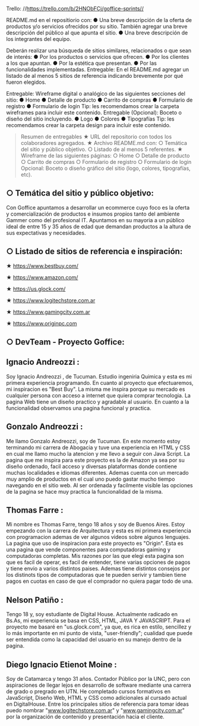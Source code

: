 Trello: //https://trello.com/b/2HNObFCj/goffice-sprints//

README.md en el repositiorio con:
● Una breve descripción de la oferta de productos y/o servicios ofrecidos por su
sitio. También agregar una breve descripción del público al que apunta el sitio.
● Una breve descripción de los integrantes del equipo.

Deberán realizar una búsqueda de sitios similares, relacionados o que sean de interés:
● Por los productos o servicios que ofrecen.
● Por los clientes a los que apuntan.
● Por la estética que presentan.
● Por las funcionalidades implementadas.
Entregable: En el README.md agregar un listado de al menos 5 sitios de referencia
indicando brevemente por qué fueron elegidos.

Entregable: Wireframe digital o analógico de las siguientes secciones del sitio:
● Home
● Detalle de producto
● Carrito de compras
● Formulario de registro
● Formulario de login
Tip: les recomendamos crear la carpeta wireframes para incluir este contenido.
Entregable (Opcional): Boceto o diseño del sitio incluyendo.
● Logo
● Colores
● Tipografías
Tip: les recomendamos crear la carpeta design para incluir este contenido.

> Resumen de entregables
★ URL del repositorio con todos los colaboradores agregados.
★ Archivo README.md con:
○ Temática del sitio y público objetivo.
○ Listado de al menos 5 referentes.
★ Wireframe de las siguientes páginas:
○ Home
○ Detalle de producto
○ Carrito de compras
○ Formulario de registro
○ Formulario de login
 Opcional: Boceto o diseño gráfico del sitio (logo, colores, tipografías, etc).



○ Temática del sitio y público objetivo:
----------------------------------------

Con Goffice apuntamos a desarrollar un ecommerce cuyo foco es la oferta y comercialización de productos e insumos propios tanto del ambiente Gammer como del profesional IT. Apuntamos en su mayoria a un público ideal de entre 15 y 35 años de edad que demandan productos a la altura de sus expectativas y necesidades.

○ Listado de sitios de referencia e inspiración:
------------------------------------------------

★ https://www.bestbuy.com/

★ https://www.amazon.com/

★ https://us.glock.com/

★ https://www.logitechstore.com.ar

★ https://www.gamingcity.com.ar

★ https://www.originpc.com

○ DevTeam - Proyecto Goffice:
---------------------------

Ignacio Andreozzi :
-------------------
Soy Ignacio Andreozzi , de Tucuman. Estudio ingeniria Quimica y esta es mi primera experiencia programando. En cuanto al proyecto que efectuaremos, mi inspiracion es "Best Buy". La misma me inspira porque su mercado es cualquier persona con acceso a internet que quiera comprar tecnologia. La pagina Web tiene un diseño practico y agradable al usuario. En cuanto a la funcionalidad observamos una pagina funcional y practica.

Gonzalo Andreozzi :
-------------------
Me llamo Gonzalo Andreozzi, soy de Tucuman. En este momento estoy terminando mi carrera de Abogacia y tuve una experiencia en HTML y CSS en cual me llamo mucho la atencion y me llevo a seguir con Java Script. La pagina que me inspira para este proyecto es la de Amazon ya sea por su diseño ordenado, facil acceso y diversas plataformas donde contiene muchas localidades e idiomas diferentes. Ademas cuenta con un mercado muy amplio de productos en el cual uno puedo gastar mucho tiempo navegando en el sitio web. Al ser ordenada y facilmente visible las opciones de la pagina se hace muy practica la funcionalidad de la misma.

Thomas Farre :
--------------
Mi nombre es Thomas Farre, tengo 18 años y soy de Buenos Aires. Estoy empezando con la carrera de Arquitectura y esta es mi primera experiencia con programacion ademas de ver algunos videos sobre algunos lenguajes. La pagina que uso de inspiracion para este proyecto es "Origin". Esta es una pagina que vende componentes para computadoras gaiming y computadoras completas. Mis razones por las que elegi esta pagina son que es facil de operar, es facil de entender, tiene varias opciones de pagos y tiene envio a varios distintos paises. Ademas tiene distintos consejos por los distinots tipos de computadoras que te pueden serivir y tambien tiene pagos en cuotas en caso de que el comprador no quiera pagar todo de una.

Nelson Patiño :
---------------
Tengo 18 y, soy estudiante de Digital House. Actualmente radicado en Bs.As, mi experiencia se basa en CSS, HTML, JAVA Y JAVASCRIPT.
Para el proyecto me basaré en "us.glock.com", ya que, es rica en estilo, sencillez y lo más importante en mi punto de vista, "user-friendly"; cualidad que puede ser entendida como la capacidad del usuario en su manejo dentro de la pagina.

Diego Ignacio Etienot Moine :
-----------------------------
Soy de Catamarca y tengo 31 años. Contador Público por la UNC, pero con aspiraciones de llegar lejos en desarrollo de software mediante una carrera de grado o pregrado en UTN. He completado cursos formativos en JavaScript, Diseño Web, HTML y CSS como adicionales al cursado actual en DigitalHouse. 
Entre los principales sitios de referencia para tomar ideas puedo nombrar "www.logitechstore.com.ar" y "www.gamingcity.com.ar" por la organización de contenido y presentación hacia el cliente.
